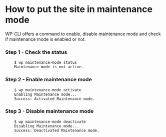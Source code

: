 # How to put the site in maintenance mode

WP-CLI offers a command to enable, disable maintenance mode and check if maintenance mode is
enabled or not.

### Step 1 - Check the status

```
    $ wp maintenance-mode status
    Maintenance mode is not active.
```

### Step 2 - Enable maintenance mode

```
    $ wp maintenance-mode activate
    Enabling Maintenance mode...
    Success: Activated Maintenance mode.
```

### Step 3 - Disable maintenance mode

```
    $ wp maintenance-mode deactivate
    Disabling Maintenance mode...
    Success: Deactivated Maintenance mode.
```
